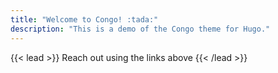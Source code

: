 ```yaml
---
title: "Welcome to Congo! :tada:"
description: "This is a demo of the Congo theme for Hugo."
---
```


{{< lead >}}
Reach out using the links above
{{< /lead >}}